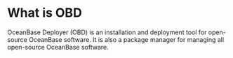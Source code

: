 # What is OBD

OceanBase Deployer (OBD) is an installation and deployment tool for open-source OceanBase software. It is also a package manager for managing all open-source OceanBase software. 

